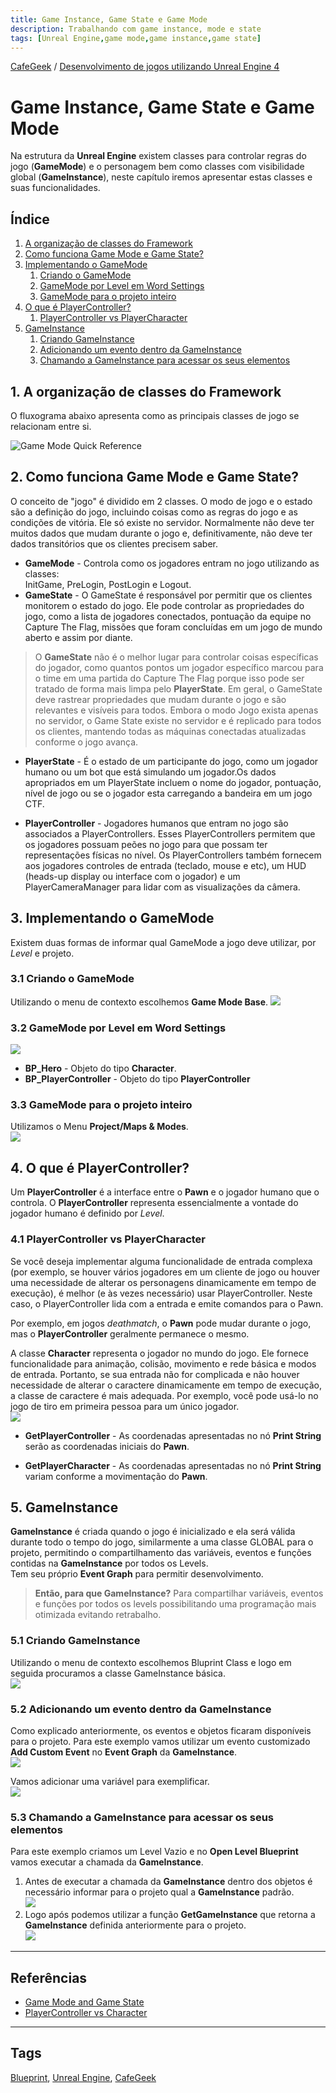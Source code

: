 ```yaml
---
title: Game Instance, Game State e Game Mode
description: Trabalhando com game instance, mode e state
tags: [Unreal Engine,game mode,game instance,game state]
---
```


[CafeGeek](https://myerco.github.io/unreal-engine)  / [Desenvolvimento de jogos utilizando Unreal Engine 4](https://myerco.github.io/unreal-engine/ue4_blueprint/index.html)

# Game Instance, Game State e Game Mode
Na estrutura da **Unreal Engine** existem classes para controlar regras do jogo (**GameMode**) e o personagem bem como classes com visibilidade global (**GameInstance**), neste capítulo iremos apresentar estas classes e suas funcionalidades.

## Índice
1. [A organização de classes do Framework](#1)
1. [Como funciona Game Mode e Game State?](#2)
1. [Implementando o GameMode](#3)
    1. [Criando o GameMode](#31)
    1. [GameMode por Level em Word Settings](#32)
    1. [GameMode para o projeto inteiro](#33)
1. [O que é PlayerController?](#4)
    1. [PlayerController vs PlayerCharacter](#41)
1. [GameInstance](#5)    
    1. [Criando GameInstance](#51)
    1. [Adicionando um evento dentro da GameInstance](#52)    
    1. [Chamando a GameInstance para acessar os seus elementos](#53)   

<a name="1"></a>
## 1. A organização de classes do Framework
O fluxograma abaixo apresenta como as principais classes de jogo se relacionam entre si.

![Game Mode Quick Reference](https://docs.unrealengine.com/Images/Gameplay/Framework/QuickReference/GameFramework.webp)

<a name="2"></a>
## 2. Como funciona Game Mode e Game State?
O conceito de "jogo" é dividido em 2 classes. O modo de jogo e o estado são a definição do jogo, incluindo coisas como as regras do jogo e as condições de vitória. Ele só existe no servidor. Normalmente não deve ter muitos dados que mudam durante o jogo e, definitivamente, não deve ter dados transitórios que os clientes precisem saber.

- **GameMode** - Controla como os jogadores entram no jogo utilizando as classes:   
  InitGame, PreLogin, PostLogin e Logout.
- **GameState** - O GameState é responsável por permitir que os clientes monitorem o estado do jogo.  Ele pode controlar as propriedades do jogo, como a lista de jogadores conectados, pontuação da equipe no Capture The Flag, missões que foram concluídas em um jogo de mundo aberto e assim por diante.   

>O **GameState** não é o melhor lugar para controlar coisas específicas do jogador, como quantos pontos um jogador específico marcou para o time em uma partida do Capture The Flag porque isso pode ser tratado de forma mais limpa pelo **PlayerState**. Em geral, o GameState deve rastrear propriedades que mudam durante o jogo e são relevantes e visíveis para todos. Embora o modo Jogo exista apenas no servidor, o Game State existe no servidor e é replicado para todos os clientes, mantendo todas as máquinas conectadas atualizadas conforme o jogo avança.

- **PlayerState** - É o estado de um participante do jogo, como um jogador humano ou um bot que está simulando um jogador.Os dados apropriados em um PlayerState incluem o nome do jogador, pontuação, nível de jogo ou se o jogador esta carregando a bandeira em um jogo CTF.

- **PlayerController** -
Jogadores humanos que entram no jogo são associados a PlayerControllers. Esses PlayerControllers permitem que os jogadores possuam peões no jogo para que possam ter representações físicas no nível. Os PlayerControllers também fornecem aos jogadores controles de entrada (teclado, mouse e etc), um HUD (heads-up display ou interface com o jogador) e um PlayerCameraManager para lidar com as visualizações da câmera.

<a name="3"></a>
## 3. Implementando o GameMode
Existem duas formas de informar qual GameMode a jogo deve utilizar, por *Level* e projeto.

<a name="21"></a>
### 3.1 Criando o GameMode
Utilizando o menu de contexto escolhemos **Game Mode Base**.
![](../imagens/gamemode/blueprint_gamemode_create.jpg)

<a name="32"></a>
### 3.2 GameMode por Level em Word Settings
 ![](../imagens/gamemode/blueprint_word_settigns_gamemode.jpg)
 - **BP_Hero** - Objeto do tipo **Character**.
 - **BP_PlayerController** - Objeto do tipo **PlayerController**

<a name="33"></a>
### 3.3 GameMode para o projeto inteiro
Utilizamos o Menu **Project/Maps & Modes**.  
![](../imagens/gamemode/blueprint_project_mapsmodes.jpg)

<a name="4"></a>
## 4. O que é PlayerController?
Um **PlayerController** é a interface entre o **Pawn** e o jogador humano que o controla. O **PlayerController** representa essencialmente a vontade do jogador humano é definido por *Level*.

<a name="41"></a>
### 4.1 PlayerController vs  PlayerCharacter
Se você deseja implementar alguma funcionalidade de entrada complexa (por exemplo, se houver vários jogadores em um cliente de jogo ou houver uma necessidade de alterar os personagens dinamicamente em tempo de execução), é melhor (e às vezes necessário) usar PlayerController. Neste caso, o PlayerController lida com a entrada e emite comandos para o Pawn.

Por exemplo, em jogos *deathmatch*, o **Pawn** pode mudar durante o jogo, mas o **PlayerController** geralmente permanece o mesmo.

A classe **Character** representa o jogador no mundo do jogo. Ele fornece funcionalidade para animação, colisão, movimento e rede básica e modos de entrada. Portanto, se sua entrada não for complicada e não houver necessidade de alterar o caractere dinamicamente em tempo de execução, a classe de caractere é mais adequada. Por exemplo, você pode usá-lo no jogo de tiro em primeira pessoa para um único jogador.  
![](../imagens/gamemode/blueprint_playercontroller_character.jpg)
- **GetPlayerController** - As coordenadas apresentadas no nó **Print String** serão as coordenadas iniciais do **Pawn**.

- **GetPlayerCharacter** - As coordenadas apresentadas no nó **Print String** variam conforme a movimentação do **Pawn**.

<a name="5"></a>
## 5. GameInstance
**GameInstance** é criada quando o jogo é inicializado e ela será válida durante todo o tempo do jogo, similarmente a uma classe GLOBAL para o projeto, permitindo o compartilhamento das variáveis, eventos e funções contidas na **GameInstance** por todos os Levels.   
Tem seu próprio **Event Graph** para permitir desenvolvimento.  

>**Então, para que GameInstance?**
>Para compartilhar variáveis, eventos e funções por todos os levels possibilitando uma programação mais otimizada evitando retrabalho.

<a name="51"></a>
### 5.1 Criando GameInstance
Utilizando o menu de contexto escolhemos Bluprint Class e logo em seguida procuramos a classe GameInstance básica.   
![](../imagens/gamemode/blueprint_gameinstance_classe.jpg)

<a name="51"></a>
### 5.2 Adicionando um evento dentro da GameInstance
Como explicado anteriormente, os eventos e objetos ficaram disponíveis para o projeto. Para este exemplo vamos utilizar um evento customizado **Add Custom Event** no **Event Graph** da **GameInstance**.  
![](../imagens/gamemode/blueprint_gameinstance_events.jpg)

Vamos adicionar uma variável para exemplificar.   
![](../imagens/gamemode/blueprint_gameinstance_variable.jpg)

<a name="53"></a>
### 5.3 Chamando a GameInstance para acessar os seus elementos
Para este exemplo criamos um Level Vazio e no **Open Level Blueprint** vamos executar a chamada da **GameInstance**.

1. Antes de executar a chamada da **GameInstance** dentro dos objetos é necessário informar para o projeto qual a **GameInstance** padrão.    
![](../imagens/gamemode/blueprint_gameinstance_project.jpg)
1. Logo após podemos utilizar a função **GetGameInstance** que retorna a **GameInstance** definida anteriormente para o projeto.   
![](../imagens/gamemode/blueprint_gameinstance_cast.jpg)


***
## Referências
- [Game Mode and Game State](https://docs.unrealengine.com/en-US/InteractiveExperiences/Framework/GameMode/index.html)
- [PlayerController vs Character](https://answers.unrealengine.com/questions/216113/playercontroller-vs-character.html)

***
## Tags
[Blueprint](https://myerco.github.io/unreal-engine/ue4_blueprint/blueprint.html), [Unreal Engine](https://myerco.github.io/unreal-engine/ue4_blueprint/index.html), [CafeGeek](https://myerco.github.io/unreal-engine/)
